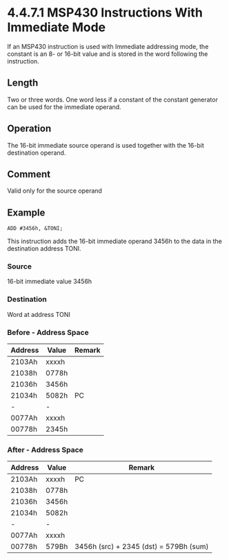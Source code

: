 # 4.4.7.1 MSP430 Instructions With Immediate Mode

If an MSP430 instruction is used with Immediate addressing mode, the constant is an 8- or 16-bit value and is stored
in the word following the instruction.

## Length

Two or three words. One word less if a constant of the constant generator can be used for the immediate operand.

## Operation

The 16-bit immediate source operand is used together with the 16-bit destination operand.

## Comment

Valid only for the source operand

## Example

`ADD #3456h, &TONI;`

This instruction adds the 16-bit immediate operand 3456h to the data in the destination address TONI.

### Source

16-bit immediate value 3456h

### Destination

Word at address TONI

### Before - Address Space

| Address | Value | Remark                   |
| ------- | ----- | ------------------------ |
| 2103Ah  | xxxxh |                          |
| 21038h  | 0778h |                          |
| 21036h  | 3456h |                          |
| 21034h  | 5082h | PC                       |
| -       | -     |                          |
| 0077Ah  | xxxxh |                          |
| 00778h  | 2345h |                          |

### After - Address Space

| Address | Value | Remark                                 |
| ------- | ----- | -------------------------------------- |
| 2103Ah  | xxxxh | PC                                     |
| 21038h  | 0778h |                                        |
| 21036h  | 3456h |                                        |
| 21034h  | 5082h |                                        |
| -       | -     |                                        |
| 0077Ah  | xxxxh |                                        |
| 00778h  | 579Bh | 3456h (src) + 2345 (dst) = 579Bh (sum) |
